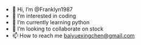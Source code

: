 - 👋 Hi, I’m @Franklyn1987
- 👀 I’m interested in coding
- 🌱 I’m currently learning python
- 💞️ I’m looking to collaborate on stock
- 📫 How to reach me baiyuexingchen@gmail.com

<!---
Franklyn1987/Franklyn1987 is a ✨ special ✨ repository because its `README.md` (this file) appears on your GitHub profile.
You can click the Preview link to take a look at your changes.
--->
